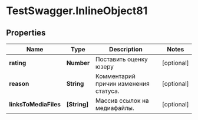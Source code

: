 # TestSwagger.InlineObject81

## Properties

Name | Type | Description | Notes
------------ | ------------- | ------------- | -------------
**rating** | **Number** | Поставить оценку юзеру | [optional] 
**reason** | **String** | Комментарий причин изменения статуса. | [optional] 
**linksToMediaFiles** | **[String]** | Массив ссылок на медиафайлы. | [optional] 


